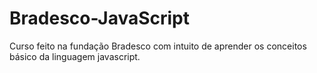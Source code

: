 # Bradesco-JavaScript

Curso feito na fundação Bradesco com intuito de aprender os conceitos básico da linguagem javascript.

